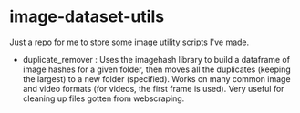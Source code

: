 # image-dataset-utils
Just a repo for me to store some image utility scripts I've made.

- duplicate_remover : Uses the imagehash library to build a dataframe of image hashes for a given folder, then moves all the duplicates (keeping the largest) to a new folder (specified). Works on many common image and video formats (for videos, the first frame is used). Very useful for cleaning up files gotten from webscraping.
